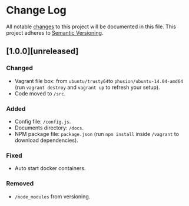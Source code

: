 # Change Log
All notable [changes](http://keepachangelog.com/) to this project will be documented in this file. This project adheres to [Semantic Versioning](http://semver.org/).

## [1.0.0][unreleased]
### Changed
- Vagrant file box: from ``ubuntu/trusty64``to ``phusion/ubuntu-14.04-amd64`` (run ``vagrant destroy`` and ``vagrant up`` to refresh your setup).
- Code moved to ``/src``.

### Added
- Config file: ``/config.js``.
- Documents directory: ``/docs``.
- NPM package file: ``package.json`` (run ``npm install`` inside ``/vagrant`` to download dependencies).

### Fixed
- Auto start docker containers.

### Removed
- ``/node_modules`` from versioning.
